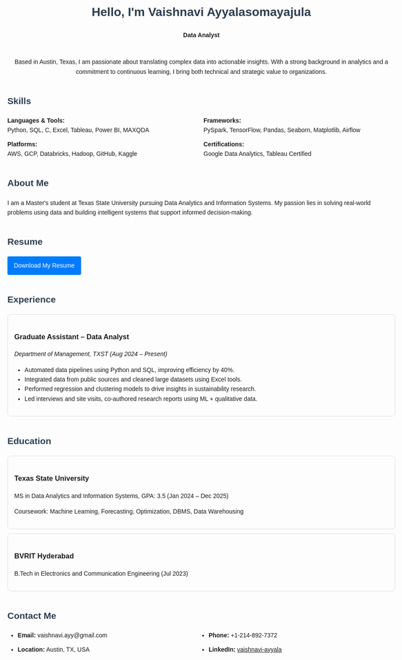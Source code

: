 <!DOCTYPE html>
<html lang="en">
<head>
  <meta charset="UTF-8" />
  <meta name="viewport" content="width=device-width, initial-scale=1.0" />
  <title>Vaishnavi Ayyalasomayajula - Data Analyst</title>
  <style>
    body {
      font-family: Arial, sans-serif;
      max-width: 900px;
      margin: auto;
      padding: 20px;
      line-height: 1.6;
    }
    h1, h2 {
      color: #2c3e50;
    }
    .section {
      margin-bottom: 40px;
    }
    .skills, .contact ul {
      display: grid;
      grid-template-columns: repeat(auto-fit, minmax(300px, 1fr));
      gap: 10px;
    }
    .resume-button {
      display: inline-block;
      padding: 10px 15px;
      background-color: #007bff;
      color: white;
      text-decoration: none;
      border-radius: 4px;
    }
    .card {
      border: 1px solid #ddd;
      padding: 15px;
      border-radius: 8px;
      margin-top: 10px;
    }
  </style>
</head>
<body>
  <div class="section" style="text-align: center;">
    <h1>Hello, I'm Vaishnavi Ayyalasomayajula</h1>
    <p><strong>Data Analyst</strong></p>
  </div>

  <div class="section" style="text-align: center;">
    <p>Based in Austin, Texas, I am passionate about translating complex data into actionable insights. With a strong background in analytics and a commitment to continuous learning, I bring both technical and strategic value to organizations.</p>
  </div>

  <div class="section">
    <h2>Skills</h2>
    <div class="skills">
      <div><strong>Languages & Tools:</strong><br>Python, SQL, C, Excel, Tableau, Power BI, MAXQDA</div>
      <div><strong>Frameworks:</strong><br>PySpark, TensorFlow, Pandas, Seaborn, Matplotlib, Airflow</div>
      <div><strong>Platforms:</strong><br>AWS, GCP, Databricks, Hadoop, GitHub, Kaggle</div>
      <div><strong>Certifications:</strong><br>Google Data Analytics, Tableau Certified</div>
    </div>
  </div>

  <div class="section">
    <h2>About Me</h2>
    <p>I am a Master's student at Texas State University pursuing Data Analytics and Information Systems. My passion lies in solving real-world problems using data and building intelligent systems that support informed decision-making.</p>
  </div>

  <div class="section">
    <h2>Resume</h2>
    <a href="Vaishnavi_Ayyalasomayajula_Resume.pdf" download class="resume-button">Download My Resume</a>
  </div>

  <div class="section">
    <h2>Experience</h2>
    <div class="card">
      <h3>Graduate Assistant – Data Analyst</h3>
      <p><em>Department of Management, TXST (Aug 2024 – Present)</em></p>
      <ul>
        <li>Automated data pipelines using Python and SQL, improving efficiency by 40%.</li>
        <li>Integrated data from public sources and cleaned large datasets using Excel tools.</li>
        <li>Performed regression and clustering models to drive insights in sustainability research.</li>
        <li>Led interviews and site visits, co-authored research reports using ML + qualitative data.</li>
      </ul>
    </div>
  </div>

  <div class="section">
    <h2>Education</h2>
    <div class="card">
      <h3>Texas State University</h3>
      <p>MS in Data Analytics and Information Systems, GPA: 3.5 (Jan 2024 – Dec 2025)</p>
      <p>Coursework: Machine Learning, Forecasting, Optimization, DBMS, Data Warehousing</p>
    </div>
    <div class="card">
      <h3>BVRIT Hyderabad</h3>
      <p>B.Tech in Electronics and Communication Engineering (Jul 2023)</p>
    </div>
  </div>

  <div class="section contact">
    <h2>Contact Me</h2>
    <ul>
      <li><strong>Email:</strong> vaishnavi.ayy@gmail.com</li>
      <li><strong>Phone:</strong> +1-214-892-7372</li>
      <li><strong>Location:</strong> Austin, TX, USA</li>
      <li><strong>LinkedIn:</strong> <a href="https://www.linkedin.com/in/vaishnavi-ayyala/" target="_blank">vaishnavi-ayyala</a></li>
    </ul>
  </div>
</body>
</html>
